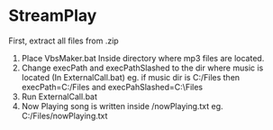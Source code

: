 # StreamPlay
First, extract all files from .zip
1. Place VbsMaker.bat Inside directory where mp3 files are located.
2. Change execPath and execPathSlashed to the dir where music is located (In ExternalCall.bat) eg. if music dir is C:/Files then execPath=C:/Files and execPahSlashed=C:\Files
3. Run ExternalCall.bat
4. Now Playing song is written inside <music dir>/nowPlaying.txt eg. C:/Files/nowPlaying.txt
